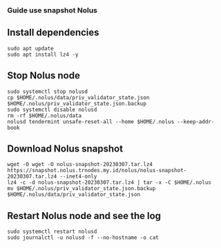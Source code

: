 ### Guide use snapshot Nolus

## Install dependencies
```
sudo apt update
sudo apt install lz4 -y
```
## Stop Nolus node
```
sudo systemctl stop nolusd
cp $HOME/.nolus/data/priv_validator_state.json $HOME/.nolus/priv_validator_state.json.backup
sudo systemctl disable nolusd
rm -rf $HOME/.nolus/data
nolusd tendermint unsafe-reset-all --home $HOME/.nolus --keep-addr-book
```


## Download Nolus snapshot
```
wget -O wget -O nolus-snapshot-20230307.tar.lz4 https://snapshot.nolus.trnodes.my.id/nolus/nolus-snapshot-20230307.tar.lz4 --inet4-only
lz4 -c -d nolus-snapshot-20230307.tar.lz4 | tar -x -C $HOME/.nolus
mv $HOME/.nolus/priv_validator_state.json.backup $HOME/.nolus/data/priv_validator_state.json
```

## Restart Nolus node and see the log
```
sudo systemctl restart nolusd
sudo journalctl -u nolusd -f --no-hostname -o cat
```
